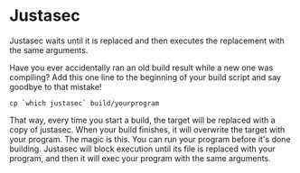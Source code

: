 # Justasec

Justasec waits until it is replaced and then executes the replacement with the same arguments.

Have you ever accidentally ran an old build result while a new one was compiling? Add this one line to the beginning of your build script and say goodbye to that mistake!

```shell
cp `which justasec` build/yourprogram
```

That way, every time you start a build, the target will be replaced with a copy of justasec. When your build finishes, it will overwrite the target with your program. The magic is this. You can run your program before it's done building. Justasec will block execution until its file is replaced with your program, and then it will exec your program with the same arguments.
